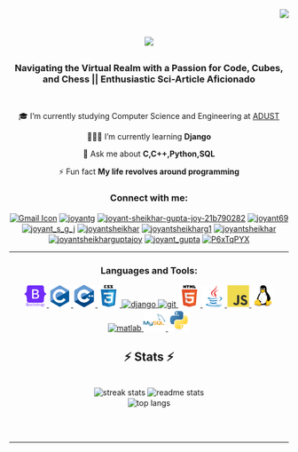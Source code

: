 <img align="right" src="https://visitor-badge.laobi.icu/badge?page_id=salesp07.salesp07" />

<h1 align="center">
    <img src="https://readme-typing-svg.herokuapp.com/?font=Righteous&size=35&center=true&vCenter=true&width=500&height=70&duration=4000&lines=Hi+There!+👋;+I'm+Joyant+Sheikhar+Gupta+Joy!;" />
</h1>

<h3 align="center">Navigating the Virtual Realm with a Passion for Code, Cubes, and Chess || Enthusiastic Sci-Article Aficionado</h3>

<br/>

<div align="center">
 
 🎓 I’m currently studying Computer Science and Engineering at [ADUST](https://www.adust.edu.bd/#/)
 
 🧑🏻‍💻 I’m currently learning **Django**

💬 Ask me about **C,C++,Python,SQL**

⚡ Fun fact **My life revolves around programming**

 </div>
 
<div align="center"> 
  <h3 align="center">Connect with me:</h3>
<p align="center">
<a href="mailto:joyantsheikharguptajoy@gmail.com">
  <img align="center" src="https://img.icons8.com/?size=100&id=qyRpAggnV0zH&format=png&color=000000" alt="Gmail Icon" height="40" width="40" /></a>
<a href="https://twitter.com/joyantg" target="blank"><img align="center" src="https://raw.githubusercontent.com/rahuldkjain/github-profile-readme-generator/master/src/images/icons/Social/twitter.svg" alt="joyantg" height="30" width="40" /></a>
<a href="https://linkedin.com/in/joyant-sheikhar-gupta-joy-21b790282" target="blank"><img align="center" src="https://raw.githubusercontent.com/rahuldkjain/github-profile-readme-generator/master/src/images/icons/Social/linked-in-alt.svg" alt="joyant-sheikhar-gupta-joy-21b790282" height="30" width="40" /></a>
<a href="https://fb.com/joyant69" target="blank"><img align="center" src="https://raw.githubusercontent.com/rahuldkjain/github-profile-readme-generator/master/src/images/icons/Social/facebook.svg" alt="joyant69" height="30" width="40" /></a>
<a href="https://instagram.com/joyant_s_g_j" target="blank"><img align="center" src="https://raw.githubusercontent.com/rahuldkjain/github-profile-readme-generator/master/src/images/icons/Social/instagram.svg" alt="joyant_s_g_j" height="30" width="40" /></a>
<a href="https://www.codechef.com/users/joyantsheikhar" target="blank"><img align="center" src="https://cdn.jsdelivr.net/npm/simple-icons@3.1.0/icons/codechef.svg" alt="joyantsheikhar" height="30" width="40" /></a>
<a href="https://www.hackerrank.com/joyantsheikharg1" target="blank"><img align="center" src="https://raw.githubusercontent.com/rahuldkjain/github-profile-readme-generator/master/src/images/icons/Social/hackerrank.svg" alt="joyantsheikharg1" height="30" width="40" /></a>
<a href="https://codeforces.com/profile/joyantsheikhar" target="blank"><img align="center" src="https://raw.githubusercontent.com/rahuldkjain/github-profile-readme-generator/master/src/images/icons/Social/codeforces.svg" alt="joyantsheikhar" height="30" width="40" /></a>
<a href="https://www.leetcode.com/joyantsheikharguptajoy" target="blank"><img align="center" src="https://raw.githubusercontent.com/rahuldkjain/github-profile-readme-generator/master/src/images/icons/Social/leet-code.svg" alt="joyantsheikharguptajoy" height="30" width="40" /></a>
<a href="https://auth.geeksforgeeks.org/user/joyant_gupta" target="blank"><img align="center" src="https://raw.githubusercontent.com/rahuldkjain/github-profile-readme-generator/master/src/images/icons/Social/geeks-for-geeks.svg" alt="joyant_gupta" height="30" width="40" /></a>
<a href="https://discord.gg/P6xTqPYX" target="blank"><img align="center" src="https://raw.githubusercontent.com/rahuldkjain/github-profile-readme-generator/master/src/images/icons/Social/discord.svg" alt="P6xTqPYX" height="30" width="40" /></a>
</p>

</div>

 <hr/>
<h3 align="center">Languages and Tools:</h3>
<p align="center"> <a href="https://getbootstrap.com" target="_blank" rel="noreferrer"> <img src="https://raw.githubusercontent.com/devicons/devicon/master/icons/bootstrap/bootstrap-plain-wordmark.svg" alt="bootstrap" width="40" height="40"/> </a> <a href="https://www.cprogramming.com/" target="_blank" rel="noreferrer"> <img src="https://raw.githubusercontent.com/devicons/devicon/master/icons/c/c-original.svg" alt="c" width="40" height="40"/> </a> <a href="https://www.w3schools.com/cpp/" target="_blank" rel="noreferrer"> <img src="https://raw.githubusercontent.com/devicons/devicon/master/icons/cplusplus/cplusplus-original.svg" alt="cplusplus" width="40" height="40"/> </a> <a href="https://www.w3schools.com/css/" target="_blank" rel="noreferrer"> <img src="https://raw.githubusercontent.com/devicons/devicon/master/icons/css3/css3-original-wordmark.svg" alt="css3" width="40" height="40"/> </a> <a href="https://www.djangoproject.com/" target="_blank" rel="noreferrer"> <img src="https://cdn.worldvectorlogo.com/logos/django.svg" alt="django" width="40" height="40"/> </a> <a href="https://git-scm.com/" target="_blank" rel="noreferrer"> <img src="https://www.vectorlogo.zone/logos/git-scm/git-scm-icon.svg" alt="git" width="40" height="40"/> </a> <a href="https://www.w3.org/html/" target="_blank" rel="noreferrer"> <img src="https://raw.githubusercontent.com/devicons/devicon/master/icons/html5/html5-original-wordmark.svg" alt="html5" width="40" height="40"/> </a> <a href="https://www.java.com" target="_blank" rel="noreferrer"> <img src="https://raw.githubusercontent.com/devicons/devicon/master/icons/java/java-original.svg" alt="java" width="40" height="40"/> </a> <a href="https://developer.mozilla.org/en-US/docs/Web/JavaScript" target="_blank" rel="noreferrer"> <img src="https://raw.githubusercontent.com/devicons/devicon/master/icons/javascript/javascript-original.svg" alt="javascript" width="40" height="40"/> </a> <a href="https://www.linux.org/" target="_blank" rel="noreferrer"> <img src="https://raw.githubusercontent.com/devicons/devicon/master/icons/linux/linux-original.svg" alt="linux" width="40" height="40"/> </a> <a href="https://www.mathworks.com/" target="_blank" rel="noreferrer"> <img src="https://upload.wikimedia.org/wikipedia/commons/2/21/Matlab_Logo.png" alt="matlab" width="40" height="40"/> </a> <a href="https://www.mysql.com/" target="_blank" rel="noreferrer"> <img src="https://raw.githubusercontent.com/devicons/devicon/master/icons/mysql/mysql-original-wordmark.svg" alt="mysql" width="40" height="40"/> </a> <a href="https://www.python.org" target="_blank" rel="noreferrer"> <img src="https://raw.githubusercontent.com/devicons/devicon/master/icons/python/python-original.svg" alt="python" width="40" height="40"/> </a> </p>
</div>


<h2 align="center">⚡ Stats ⚡</h2>
<br>
<div align=center>
  <img height=170 width=380 src="https://github-readme-stats.vercel.app/api/top-langs?username=joyantgupta&count_private=true&theme=react&border_radius=10" alt="streak stats"/>
  <img hight=180 width=390 src="https://github-readme-stats.vercel.app/api?username=joyantgupta&count_private=true&show_icons=true&theme=react&rank_icon=github&border_radius=10" alt="readme stats" />
  <br/>
  <img height=200 width=390 align="center" src="https://github-readme-streak-stats.herokuapp.com/?user=joyantgupta&hide=HTML&langs_count=8&layout=compact&theme=react&border_radius=10&size_weight=0.5&count_weight=0.5&exclude_repo=github-readme-stats" alt="top langs" />
</div>


<br/><br/>

<hr/>
